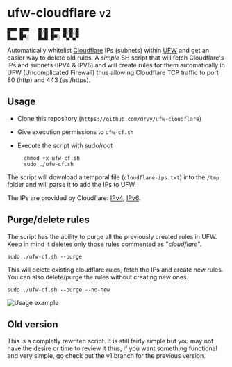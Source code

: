 # ufw-cloudflare `v2`

    █▀▀ █▀▀   █░█ █▀▀ █░█░█
    █▄▄ █▀░   █▄█ █▀░ ▀▄▀▄▀

Automatically whitelist [Cloudflare](https://www.cloudflare.com/) IPs (subnets) within [UFW](https://wiki.ubuntu.com/UncomplicatedFirewall) and get an easier way to delete old rules. A _simple_ SH script that will fetch Cloudflare's IPs and subnets (IPV4 & IPV6) and will create rules for them automatically in UFW (Uncomplicated Firewall) thus allowing Cloudflare TCP traffic to port 80 (http) and 443 (ssl/https).

## Usage
- Clone this repository (`https://github.com/drvy/ufw-cloudflare`)
- Give execution permissions to `ufw-cf.sh`
- Execute the script with sudo/root

        chmod +x ufw-cf.sh
        sudo ./ufw-cf.sh

The script will download a temporal file (`cloudflare-ips.txt`) into the `/tmp` folder and will parse it to add the IPs to UFW.

The IPs are provided by Cloudflare: [IPv4](https://www.cloudflare.com/ips-v4), [IPv6](https://www.cloudflare.com/ips-v6).


## Purge/delete rules
The script has the ability to purge all the previously created rules in UFW. Keep in mind it deletes only those rules commented as "_cloudflare_".

    sudo ./ufw-cf.sh --purge

This will delete existing cloudflare rules, fetch the IPs and create new rules. You can also delete/purge the rules without creating new ones.

    sudo ./ufw-cf.sh --purge --no-new


![Usage example](https://i.imgur.com/MOKlQ1K.gif)



## Old version
This is a completly rewriten script. It is still fairly simple but you may not have the desire or time to review it thus, if you want something functional and very simple, go check out the v1 branch for the previous version.
